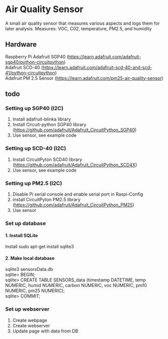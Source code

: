 # Air Quality Sensor
A small air quality sensor that measures various 
aspects and logs them for later analysis.
Measures: VOC, C02, temperature, PM2.5, and humidity

## Hardware
Raspberry Pi
Adafruit SGP40 (https://learn.adafruit.com/adafruit-sgp40/python-circuitpython)  
Adafruit SCD-40 (https://learn.adafruit.com/adafruit-scd-40-and-scd-41/python-circuitpython)  
Adafruit PM 2.5 Sensor (https://learn.adafruit.com/pm25-air-quality-sensor)  

## todo
### Setting up SGP40 (I2C)
1. Install adafruit-blinka library
2. Install Circuit-python SGP40 library (https://github.com/adafruit/Adafruit_CircuitPython_SGP40)
3. Use sensor, see example code

### Setting up SCD-40 (I2C)
1. Install CircuitPyton SCD40 library (https://github.com/adafruit/Adafruit_CircuitPython_SCD4X)
2. Use sensor, see example code

### Setting up PM2.5 (I2C)
1. Disable Pi serial console and enable serial port in Raspi-Config
2. install CircuitPyton PM2.5 library (https://github.com/adafruit/Adafruit_CircuitPython_PM25)
3. Use sensor

### Set up database
#### 1. Install SQLite
Install sudo apt-get install sqlite3
#### 2. Make local database
sqlite3 sensorsData.db  
sqlite> BEGIN;  
sqlite> CREATE TABLE SENSORS_data (timestamp DATETIME,  temp NUMERIC, humid NUMERIC, carbon NUMERIC, voc NUMERIC, pm10 NUMERIC, pm25 NUMERIC);  
sqlite> COMMIT;  

### Set up webserver
1. Create webpage
2. Create webserver
3. Update page with data from DB
